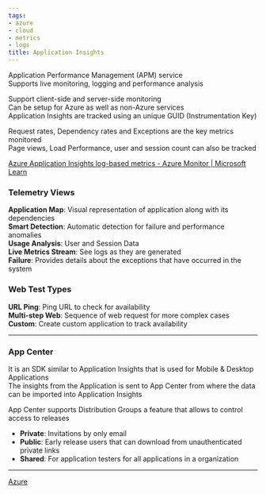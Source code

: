 ```yaml
---
tags:
- azure
- cloud
- metrics
- logs
title: Application Insights
---
```


Application Performance Management (APM) service  
Supports live monitoring, logging and performance analysis  

Support client-side and server-side monitoring  
Can be setup for Azure as well as non-Azure services  
Application Insights are tracked using an unique GUID (Instrumentation Key)  

Request rates, Dependency rates and Exceptions are the key metrics monitored  
Page views, Load Performance, user and session count can also be tracked

[Azure Application Insights log-based metrics - Azure Monitor | Microsoft Learn](https://learn.microsoft.com/en-us/azure/azure-monitor/essentials/app-insights-metrics)

### Telemetry Views

**Application Map**: Visual representation of application along with its dependencies  
**Smart Detection**: Automatic detection for failure and performance anomalies  
**Usage Analysis**: User and Session Data  
**Live Metrics Stream**: See logs as they are generated  
**Failure**: Provides details about the exceptions that have occurred in the system

### Web Test Types

**URL Ping**: Ping URL to check for availability  
**Multi-step Web**: Sequence of web request for more complex cases  
**Custom**: Create custom application to track availability

---

### App Center

It is an SDK similar to Application Insights that is used for Mobile & Desktop Applications  
The insights from the Application is sent to App Center from where the data can be imported into Application Insights  

App Center supports Distribution Groups a feature that allows to control access to releases  
* **Private**: Invitations by only email  
* **Public**: Early release users that can download from unauthenticated private links  
* **Shared**: For application testers for all applications in a organization  

---

[Azure](../../azure.md)